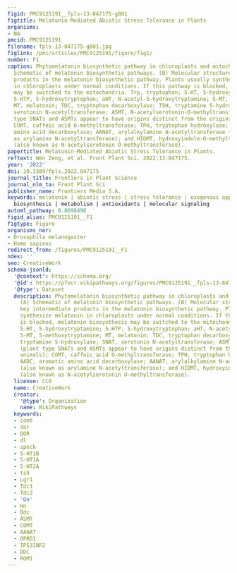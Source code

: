 ```yaml
---
figid: PMC9125191__fpls-13-847175-g001
figtitle: Melatonin-Mediated Abiotic Stress Tolerance in Plants
organisms:
- NA
pmcid: PMC9125191
filename: fpls-13-847175-g001.jpg
figlink: /pmc/articles/PMC9125191/figure/fig1/
number: F1
caption: Phytomelatonin biosynthetic pathway in chloroplasts and mitochondria. (A)
  Schematic of melatonin biosynthetic pathways. (B) Molecular structures of key intermediate
  products in the melatonin biosynthetic pathway. Plants usually synthesize melatonin
  in chloroplasts under normal conditions. If this pathway is blocked, melatonin biosynthesis
  may be switched to the mitochondria. Trp, tryptophan; 5-HT, 5-hydroxytryptamine;
  5-HTP, 5-hydroxytryptophan; aHT, N-acetyl-5-hydroxytryptamine; 5-MT, 5-methoxytryptamine;
  MT, melatonin; TDC, tryptophan decarboxylase; T5H, tryptamine 5-hydroxylase; SNAT,
  serotonin N-acetyltransferase; ASMT, N-acetylserotonin-O-methyltransferase (plant
  type SNATs and ASMTs appear to have origins distinct from the origins in animals);
  COMT, caffeic acid O-methyltransferase; TPH, tryptophan hydroxylase; AADC, aromatic
  amino acid decarboxylase; AANAT, arylalkylamine N-acetyltransferase (also known
  as arylamine N-acetyltransferase); and HIOMT, hydroxyindole-O-methyltransferase
  (also known as N-acetylserotonin O-methyltransferase).
papertitle: Melatonin-Mediated Abiotic Stress Tolerance in Plants.
reftext: Wen Zeng, et al. Front Plant Sci. 2022;13:847175.
year: '2022'
doi: 10.3389/fpls.2022.847175
journal_title: Frontiers in Plant Science
journal_nlm_ta: Front Plant Sci
publisher_name: Frontiers Media S.A.
keywords: melatonin | abiotic stress | stress tolerance | exogenous applications |
  biosynthesis | metabolism | antioxidants | molecular signaling
automl_pathway: 0.8698496
figid_alias: PMC9125191__F1
figtype: Figure
organisms_ner:
- Drosophila melanogaster
- Homo sapiens
redirect_from: /figures/PMC9125191__F1
ndex: ''
seo: CreativeWork
schema-jsonld:
  '@context': https://schema.org/
  '@id': https://pfocr.wikipathways.org/figures/PMC9125191__fpls-13-847175-g001.html
  '@type': Dataset
  description: Phytomelatonin biosynthetic pathway in chloroplasts and mitochondria.
    (A) Schematic of melatonin biosynthetic pathways. (B) Molecular structures of
    key intermediate products in the melatonin biosynthetic pathway. Plants usually
    synthesize melatonin in chloroplasts under normal conditions. If this pathway
    is blocked, melatonin biosynthesis may be switched to the mitochondria. Trp, tryptophan;
    5-HT, 5-hydroxytryptamine; 5-HTP, 5-hydroxytryptophan; aHT, N-acetyl-5-hydroxytryptamine;
    5-MT, 5-methoxytryptamine; MT, melatonin; TDC, tryptophan decarboxylase; T5H,
    tryptamine 5-hydroxylase; SNAT, serotonin N-acetyltransferase; ASMT, N-acetylserotonin-O-methyltransferase
    (plant type SNATs and ASMTs appear to have origins distinct from the origins in
    animals); COMT, caffeic acid O-methyltransferase; TPH, tryptophan hydroxylase;
    AADC, aromatic amino acid decarboxylase; AANAT, arylalkylamine N-acetyltransferase
    (also known as arylamine N-acetyltransferase); and HIOMT, hydroxyindole-O-methyltransferase
    (also known as N-acetylserotonin O-methyltransferase).
  license: CC0
  name: CreativeWork
  creator:
    '@type': Organization
    name: WikiPathways
  keywords:
  - comt
  - dor
  - DOR
  - dl
  - speck
  - 5-HT1B
  - 5-HT1A
  - 5-HT2A
  - tsh
  - Lgr1
  - Tdc1
  - Tdc2
  - 'On'
  - Hn
  - Ddc
  - ASMT
  - COMT
  - AANAT
  - OPRD1
  - TP53INP2
  - DDC
  - ROM1
---
```

